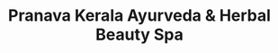 ---
title: "Pranava Kerala Ayurveda & Herbal Beauty Spa"
url: /harrow/pranava-kerala-ayurveda-and-herbal-beauty-spa/
shop: beauty
---
